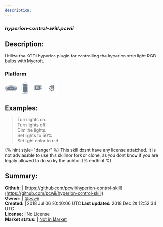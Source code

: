 ```yaml
---
description: 
---
```


### _hyperion-control-skill.pcwii_  
## Description:  
Utilize the KODI hyperion plugin for controlling the hyperion strip light RGB bulbs with Mycroft.  
### Platform:  
 ![Mark I](../.gitbook/assets/mark-1-icon.png)  ![Mark II](../.gitbook/assets/mark-2-icon.png)  ![Picroft](../.gitbook/assets/picroft-icon.png)  ![plasmoid](../.gitbook/assets/kde.png)   
  
## Examples:  
> Turn lights on.  
> Turn lights off.  
> Dim the lights.  
> Set lights to 50%  
> Set light color to red.  
  
{% hint style="danger" %}
This skill dosnt have any license attatched. It is not adviasable to use this skillnor fork or clone, as you dont know if you are legaly allowed to do so by the auhtor.
{% endhint %}
  
## Summary:  
**Github:** | [https://github.com/pcwii/hyperion-control-skill](https://github.com/pcwii/hyperion-control-skill)  
**Owner:** | [@pcwii](https://github.com/pcwii)  
**Created:** | 2018 Jul 06 20:40:06 UTC  **Last updated:** 2018 Dec 20 12:52:34 UTC  
**License:** | No License  
**Market status:** | [Not in Market](https://market.mycroft.ai/skill/)  
